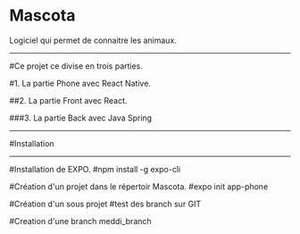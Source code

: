 # Mascota
Logiciel qui permet de connaitre les animaux.
***
#Ce projet ce divise en trois parties.

#1. La partie Phone avec React Native.

##2. La partie Front avec React.

###3. La partie Back avec Java Spring

***
#Installation
***

#Installation de EXPO.
#npm install -g expo-cli

#Création d'un projet dans le répertoir Mascota.
#expo init app-phone

#Création d'un sous projet 
#test des branch sur GIT

#Creation d'une branch meddi_branch

